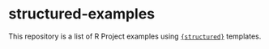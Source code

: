 # structured-examples

This repository is a list of R Project examples using [`{structured}`](https://giuseppett.github.io/structured/) templates.
